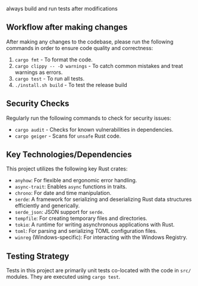 always build and run tests after modifications

## Workflow after making changes

After making any changes to the codebase, please run the following commands in order to ensure code quality and correctness:

1.  `cargo fmt` - To format the code.
2.  `cargo clippy -- -D warnings` - To catch common mistakes and treat warnings as errors.
3.  `cargo test` - To run all tests.
4.  `./install.sh build` - To test the release build

## Security Checks

Regularly run the following commands to check for security issues:

*   `cargo audit` - Checks for known vulnerabilities in dependencies.
*   `cargo geiger` - Scans for `unsafe` Rust code.

## Key Technologies/Dependencies

This project utilizes the following key Rust crates:

*   `anyhow`: For flexible and ergonomic error handling.
*   `async-trait`: Enables `async` functions in traits.
*   `chrono`: For date and time manipulation.
*   `serde`: A framework for serializing and deserializing Rust data structures efficiently and generically.
*   `serde_json`: JSON support for `serde`.
*   `tempfile`: For creating temporary files and directories.
*   `tokio`: A runtime for writing asynchronous applications with Rust.
*   `toml`: For parsing and serializing TOML configuration files.
*   `winreg` (Windows-specific): For interacting with the Windows Registry.

## Testing Strategy

Tests in this project are primarily unit tests co-located with the code in `src/` modules. They are executed using `cargo test`.
